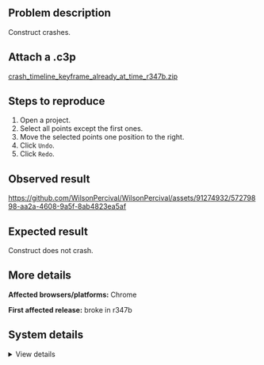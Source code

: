 ## Problem description

Construct crashes.

## Attach a .c3p

[crash_timeline_keyframe_already_at_time_r347b.zip](https://github.com/WilsonPercival/WilsonPercival/files/11901509/crash_timeline_keyframe_already_at_time_r347b.zip)

## Steps to reproduce

1. Open a project.
2. Select all points except the first ones.
3. Move the selected points one position to the right.
4. Click `Undo`.
5. Click `Redo`.

## Observed result

https://github.com/WilsonPercival/WilsonPercival/assets/91274932/57279898-aa2a-4608-9a5f-8ab4823ea5af

## Expected result

Construct does not crash.

## More details



**Affected browsers/platforms:** Chrome

**First affected release:** broke in r347b

## System details

<details><summary>View details</summary>

Error report information
Type: unhandled rejection
Reason: Error: keyframe already at time @ Error: keyframe already at time at d.EMa (https://editor.construct.net/r347/projectResources.js:1152:163) at https://editor.construct.net/r347/projectResources.js:1155:26 at d.pLc (https://editor.construct.net/r347/projectResources.js:1054:175) at d.X5a (https://editor.construct.net/r347/projectResources.js:1054:239) at d.EIa (https://editor.construct.net/r347/projectResources.js:1054:402) at d.Ha (https://editor.construct.net/r347/projectResources.js:1154:497) at IZa.Gm.nf (https://editor.construct.net/r347/projectResources.js:1913:41) at self.wj.nf (https://editor.construct.net/r347/projectResources.js:1899:494) at window.yc.xj (https://editor.construct.net/r347/projectResources.js:1904:143) at d.xj (https://editor.construct.net/r347/projectResources.js:1778:311)
Stack: Error: keyframe already at time at d.EMa (https://editor.construct.net/r347/projectResources.js:1152:163) at https://editor.construct.net/r347/projectResources.js:1155:26 at d.pLc (https://editor.construct.net/r347/projectResources.js:1054:175) at d.X5a (https://editor.construct.net/r347/projectResources.js:1054:239) at d.EIa (https://editor.construct.net/r347/projectResources.js:1054:402) at d.Ha (https://editor.construct.net/r347/projectResources.js:1154:497) at IZa.Gm.nf (https://editor.construct.net/r347/projectResources.js:1913:41) at self.wj.nf (https://editor.construct.net/r347/projectResources.js:1899:494) at window.yc.xj (https://editor.construct.net/r347/projectResources.js:1904:143) at d.xj (https://editor.construct.net/r347/projectResources.js:1778:311)
Construct version: r347
URL: https://editor.construct.net/r347/
Date: Thu Jun 29 2023 05:38:14 GMT+0300 (Восточная Европа, летнее время)
Uptime: 37.3 s

Platform information
Product: Construct 3 r347 (beta)
Browser: Chrome 109.0.5414.120
Browser engine: Chromium
Context: browser
Operating system: Windows NT 0.1.0
Device type: desktop
Device pixel ratio: 1
Logical CPU cores: 2
Approx. device memory: 4 GB
User agent: Mozilla/5.0 (Windows NT 10.0; Win64; x64) AppleWebKit/537.36 (KHTML, like Gecko) Chrome/109.0.0.0 Safari/537.36
Language setting: en-US

WebGL information
Version string: WebGL 2.0 (OpenGL ES 3.0 Chromium)
Numeric version: 2
Supports NPOT textures: yes
Supports GPU profiling: no
Supports highp precision: yes
Vendor: Google Inc. (Google)
Renderer: ANGLE (Google, Vulkan 1.3.0 (SwiftShader Device (Subzero) (0x0000C0DE)), SwiftShader driver)
Major performance caveat: yes
Maximum texture size: 8192
Point size range: 1 to 1023
Extensions: EXT_color_buffer_float, EXT_color_buffer_half_float, EXT_float_blend, EXT_texture_compression_bptc, EXT_texture_compression_rgtc, EXT_texture_filter_anisotropic, OES_draw_buffers_indexed, OES_texture_float_linear, WEBGL_compressed_texture_astc, WEBGL_compressed_texture_etc, WEBGL_compressed_texture_etc1, WEBGL_compressed_texture_s3tc, WEBGL_compressed_texture_s3tc_srgb, WEBGL_debug_renderer_info, WEBGL_lose_context, WEBGL_multi_draw, OVR_multiview2

</details>
